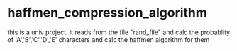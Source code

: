 # haffmen_compression_algorithm

this is a univ project. it reads from the file "rand_file" and calc the probablity of 'A','B','C','D','E' characters and calc the haffmen algorithm for them
